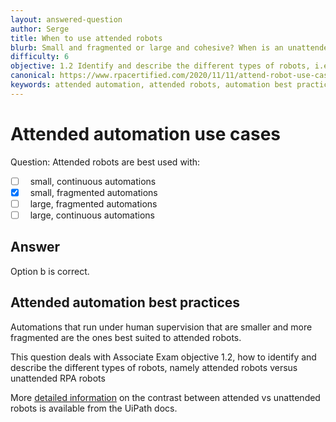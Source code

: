 ```yaml
---
layout: answered-question
author: Serge
title: When to use attended robots
blurb: Small and fragmented or large and cohesive? When is an unattended robot best? Your UiPath attended vs Unattended robot questions answered.
difficulty: 6
objective: 1.2 Identify and describe the different types of robots, i.e., attended versus unattended robots
canonical: https://www.rpacertified.com/2020/11/11/attend-robot-use-cases.html
keywords: attended automation, attended robots, automation best practices, rpa use case, rpa best practices
---
```


# Attended automation use cases

Question: Attended robots are best used with:

- [ ] &nbsp;  small, continuous automations
- [x] &nbsp;  small, fragmented automations
- [ ] &nbsp;  large, fragmented automations
- [ ] &nbsp;  large, continuous automations

## Answer

Option b is correct.

## Attended automation best practices

Automations that run under human supervision that are smaller and more fragmented are the ones best suited to attended robots.

This question deals with Associate Exam objective 1.2, how to identify and describe the different types of robots, namely attended robots versus unattended RPA robots

More [detailed information](https://docs.uipath.com/orchestrator/docs/attended-vs-unattended-automation) on the contrast between attended vs unattended robots is available from the UiPath docs.



